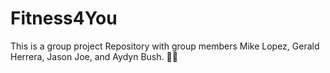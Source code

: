 # Fitness4You
This is a group project Repository with group members Mike Lopez, Gerald Herrera, Jason Joe, and Aydyn Bush. 🧑‍💻
